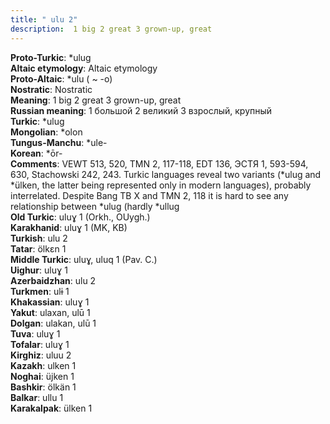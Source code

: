 ```yaml
---
title: " ulu 2"
description:  1 big 2 great 3 grown-up, great
---
```


<strong>Proto-Turkic</strong>:  *ulug<br>
<strong>Altaic etymology</strong>:  Altaic etymology<br>
<strong> Proto-Altaic</strong>:  *ulu ( ~ -o)<br>
<strong>Nostratic</strong>:  Nostratic<br>
<strong>Meaning</strong>:  1 big 2 great 3 grown-up, great<br>
<strong>Russian meaning</strong>:  1 большой 2 великий 3 взрослый, крупный<br>
<strong>Turkic</strong>:  *ulug<br>
<strong>Mongolian</strong>:  *olon<br>
<strong>Tungus-Manchu</strong>:  *ule-<br>
<strong>Korean</strong>:  *ōr-<br>
<strong>Comments</strong>:  VEWT 513, 520, TMN 2, 117-118, EDT 136, ЭСТЯ 1, 593-594, 630, Stachowski 242, 243. Turkic languages reveal two variants (*ulug and *ülken, the latter being represented only in modern languages), probably interrelated. Despite Bang TB X and TMN 2, 118 it is hard to see any relationship between *ulug (hardly *ullug<br>
<strong>Old Turkic</strong>:  uluɣ 1 (Orkh., OUygh.)<br>
<strong>Karakhanid</strong>:  uluɣ 1 (MK, KB)<br>
<strong>Turkish</strong>:  ulu 2<br>
<strong>Tatar</strong>:  ölkɛn 1<br>
<strong>Middle Turkic</strong>:  uluɣ, uluq 1 (Pav. C.)<br>
<strong>Uighur</strong>:  uluɣ 1<br>
<strong>Azerbaidzhan</strong>:  ulu 2<br>
<strong>Turkmen</strong>:  ulɨ 1<br>
<strong>Khakassian</strong>:  uluɣ 1<br>
<strong>Yakut</strong>:  ulaxan, ulū 1<br>
<strong>Dolgan</strong>:  ulakan, ulū 1<br>
<strong>Tuva</strong>:  uluɣ 1<br>
<strong>Tofalar</strong>:  uluɣ 1<br>
<strong>Kirghiz</strong>:  uluu 2<br>
<strong>Kazakh</strong>:  ulken 1<br>
<strong>Noghai</strong>:  üjken 1<br>
<strong>Bashkir</strong>:  ölkän 1<br>
<strong>Balkar</strong>:  ullu 1<br>
<strong>Karakalpak</strong>:  ülken 1<br>


